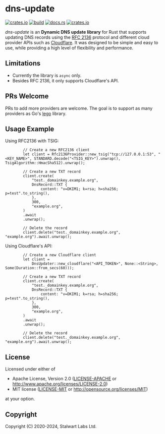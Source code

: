 # dns-update

[![crates.io](https://img.shields.io/crates/v/dns-update)](https://crates.io/crates/dns-update)
[![build](https://github.com/stalwartlabs/dns-update/actions/workflows/rust.yml/badge.svg)](https://github.com/stalwartlabs/dns-update/actions/workflows/rust.yml)
[![docs.rs](https://img.shields.io/docsrs/dns-update)](https://docs.rs/dns-update)
[![crates.io](https://img.shields.io/crates/l/dns-update)](http://www.apache.org/licenses/LICENSE-2.0)

_dns-update_ is an **Dynamic DNS update library** for Rust that supports updating DNS records using the [RFC 2136](https://datatracker.ietf.org/doc/html/rfc2136) protocol
and different cloud provider APIs such as [Cloudflare](https://www.cloudflare.com/). It was designed to be simple and easy to use, while providing a high level of flexibility
 and performance. 
 
## Limitations
 
- Currently the library is `async` only.
- Besides RFC 2136, it only supports Cloudflare's API. 

## PRs Welcome

PRs to add more providers are welcome. The goal is to support as many providers as Go's [lego](https://go-acme.github.io/lego/dns/) library.

## Usage Example

Using RFC2136 with TSIG:

```rust,ignore
        // Create a new RFC2136 client
        let client = Rfc2136Provider::new_tsig("tcp://127.0.0.1:53", "<KEY_NAME>", STANDARD.decode("<TSIG_KEY>").unwrap(), TsigAlgorithm::HmacSha512).unwrap();

        // Create a new TXT record
        client.create(
            "test._domainkey.example.org",
            DnsRecord::TXT {
                content: "v=DKIM1; k=rsa; h=sha256; p=test".to_string(),
            },
            300,
            "example.org",
        )
        .await
        .unwrap();

        // Delete the record
        client.delete("test._domainkey.example.org", "example.org").await.unwrap();
```

Using Cloudflare's API:

```rust,ignore
        // Create a new Cloudflare client
        let client =
            DnsUpdater::new_cloudflare("<API_TOKEN>", None::<String>, Some(Duration::from_secs(60)));

        // Create a new TXT record
        client.create(
            "test._domainkey.example.org",
            DnsRecord::TXT {
                content: "v=DKIM1; k=rsa; h=sha256; p=test".to_string(),
            },
            300,
            "example.org",
        )
        .await
        .unwrap();

        // Delete the record
        client.delete("test._domainkey.example.org", "example.org").await.unwrap();
```

## License

Licensed under either of

 * Apache License, Version 2.0 ([LICENSE-APACHE](LICENSE-APACHE) or http://www.apache.org/licenses/LICENSE-2.0)
 * MIT license ([LICENSE-MIT](LICENSE-MIT) or http://opensource.org/licenses/MIT)

at your option.

## Copyright

Copyright (C) 2020-2024, Stalwart Labs Ltd.

